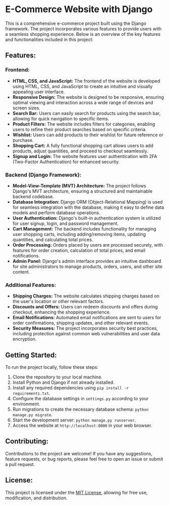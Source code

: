 # E-Commerce Website with Django

This is a comprehensive e-commerce project built using the Django framework. The project incorporates various features to provide users with a seamless shopping experience. Below is an overview of the key features and functionalities included in this project:

## Features:

### Frontend:
- **HTML, CSS, and JavaScript:** The frontend of the website is developed using HTML, CSS, and JavaScript to create an intuitive and visually appealing user interface.
- **Responsive Design:** The website is designed to be responsive, ensuring optimal viewing and interaction across a wide range of devices and screen sizes.
- **Search Bar:** Users can easily search for products using the search bar, allowing for quick navigation to specific items.
- **Product Filters:** The website includes filters for categories, enabling users to refine their product searches based on specific criteria.
- **Wishlist:** Users can add products to their wishlist for future reference or purchase.
- **Shopping Cart:** A fully functional shopping cart allows users to add products, adjust quantities, and proceed to checkout seamlessly.
- **Signup and Login:** The website features user authentication with 2FA (Two-Factor Authentication) for enhanced security.

### Backend (Django Framework):
- **Model-View-Template (MVT) Architecture:** The project follows Django's MVT architecture, ensuring a structured and maintainable backend codebase.
- **Database Integration:** Django ORM (Object-Relational Mapping) is used for seamless integration with the database, making it easy to define data models and perform database operations.
- **User Authentication:** Django's built-in authentication system is utilized for user signup, login, and password management.
- **Cart Management:** The backend includes functionality for managing user shopping carts, including adding/removing items, updating quantities, and calculating total prices.
- **Order Processing:** Orders placed by users are processed securely, with features for order creation, calculation of total prices, and email notifications.
- **Admin Panel:** Django's admin interface provides an intuitive dashboard for site administrators to manage products, orders, users, and other site content.

### Additional Features:
- **Shipping Charges:** The website calculates shipping charges based on the user's location or other relevant factors.
- **Discounts and Offers:** Users can redeem discounts and offers during checkout, enhancing the shopping experience.
- **Email Notifications:** Automated email notifications are sent to users for order confirmations, shipping updates, and other relevant events.
- **Security Measures:** The project incorporates security best practices, including protection against common web vulnerabilities and user data encryption.

## Getting Started:
To run the project locally, follow these steps:
1. Clone the repository to your local machine.
2. Install Python and Django if not already installed.
3. Install any required dependencies using `pip install -r requirements.txt`.
4. Configure the database settings in `settings.py` according to your environment.
5. Run migrations to create the necessary database schema: `python manage.py migrate`.
6. Start the development server: `python manage.py runserver`.
7. Access the website at `http://localhost:8000` in your web browser.

## Contributing:
Contributions to the project are welcome! If you have any suggestions, feature requests, or bug reports, please feel free to open an issue or submit a pull request.

## License:
This project is licensed under the [MIT License](LICENSE), allowing for free use, modification, and distribution.
